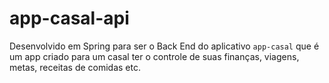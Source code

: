 # app-casal-api
Desenvolvido em Spring para ser o Back End do aplicativo `app-casal` que é um app criado para um casal ter o
controle de suas finanças, viagens, metas, receitas de comidas etc.
